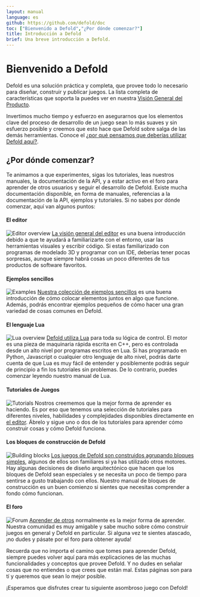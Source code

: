 ```yaml
---
layout: manual
language: es
github: https://github.com/defold/doc
toc: ["Bienvenido a Defold","¿Por dónde comenzar?"]
title: Introducción a Defold
brief: Una breve introducción a Defold.
---
```


# Bienvenido a Defold

Defold es una solución práctica y completa, que provee todo lo necesario para diseñar, construir y publicar juegos. La lista completa de características que soporta la puedes ver en nuestra [Visión General del Producto](/product).

Invertimos mucho tiempo y esfuerzo en asegurarnos que los elementos clave del proceso de desarrollo de un juego sean lo más suaves y sin esfuerzo posible y creemos que esto hace que Defold sobre salga de las demás herramientas. Conoce el [¿por qué pensamos que deberías utilizar Defold aquí?](/why).

## ¿Por dónde comenzar?

Te animamos a que experimentes, sigas los tutoriales, leas nuestros manuales, la documentación de la API, y a estar activo en el foro para aprender de otros usuarios y seguir el desarrollo de Defold. Existe mucha documentación disponible, en forma de manuales, referencias a la documentación de la API, ejemplos y tutoriales. Si no sabes por dónde comenzar, aquí van algunos puntos:

#### El editor
![Editor overview](/manuals/images/introduction/editor.png) [La visión general del editor](/manuals/editor/) es una buena introducción debido a que te ayudará a familiarizarte con el entorno, usar las herramientas visuales y escribir código. Si estas familiarizado con programas de modelado 3D y programar con un IDE, deberías tener pocas sorpresas, aunque siempre habrá cosas un poco diferentes de tus productos de software favoritos.

#### Ejemplos sencillos
![Examples](/manuals/images/introduction/examples.jpg) [Nuestra colección de ejemplos sencillos](/examples/) es una buena introducción de cómo colocar elementos juntos en algo que funcione. Además, podrás encontrar ejemplos pequeños de cómo hacer una gran variedad de cosas comunes en Defold.

#### El lenguaje Lua
![Lua overview](/manuals/images/introduction/lua.png) [Defold utiliza Lua](/manuals/lua/) para toda su lógica de control. El motor es una pieza de maquinaria rápida escrita en C++, pero es controlada desde un alto nivel por programas escritos en Lua. Si has programado en Python, Javascript o cualquier otro lenguaje de alto nivel, podrás darte cuenta de que Lua es muy fácil de entender y posiblemente podrás seguir de principio a fin los tutoriales sin problemas. De lo contrario, puedes comenzar leyendo nuestro manual de Lua.

#### Tutoriales de Juegos
![Tutorials](/manuals/images/introduction/tutorials.jpg) Nostros creememos que la mejor forma de aprender es haciendo. Es por eso que tenemos una selección de tutoriales para diferentes niveles, habilidades y complejidades disponibles directamente en [el editor](/manuals/editor). Ábrelo y sigue uno o dos de los tutoriales para aprender cómo construir cosas y cómo Defold funciona.

#### Los bloques de construcción de Defold
![Building blocks](/manuals/images/introduction/building_blocks.png) [Los juegos de Defold son construidos agrupando bloques simples](/es/manuals/building-blocks/), algunos de ellos son familiares si ya has utilizado otros motores. Hay algunas decisiones de diseño arquitectónico que hacen que los bloques de Defold sean especiales y se necesita un poco de tiempo para sentirse a gusto trabajando con ellos. Nuestro manual de bloques de construcción es un buen comienzo si sientes que necesitas comprender a fondo cómo funcionan.

#### El foro
![Forum](/manuals/images/introduction/forum.jpg) [Aprender de otros](//forum.defold.com/) normalmente es la mejor forma de aprender. Nuestra comunidad es muy amigable y sabe mucho sobre cómo construir juegos en general y Defold en particular. Si alguna vez te sientes atascado, ¡no dudes y pásate por el foro para obtener ayuda!

Recuerda que no importa el camino que tomes para aprender Defold, siempre puedes volver aquí para más explicaciones de las muchas funcionalidades y conceptos que provee Defold. Y no dudes en señalar cosas que no entiendes o que crees que están mal. Estas páginas son para tí y queremos que sean lo mejor posible.

¡Esperamos que disfrutes crear tu siguiente asombroso juego con Defold!
